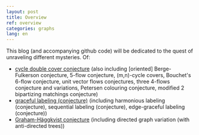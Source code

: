 ```yaml
---
layout: post
title: Overview
ref: overview
categories: graphs
lang: en
---
```


This blog (and accompanying github code) will be dedicated to the quest of unraveling different mysteries.<!--more--> Of:

* [cycle double cover conjecture](https://github.com/gexahedron/cycle-double-covers) (also including [oriented] Berge-Fulkerson conjecture, 5-flow conjecture, (m,n)-cycle covers, Bouchet's 6-flow conjecture, unit vector flows conjectures, three 4-flows conjecture and variations, Petersen colouring conjecture, modified 2 bipartizing matchings conjecture)
* [graceful labeling (conjecture)](https://github.com/gexahedron/graceful-labeling) (including harmonious labeling (conjecture), sequential labeling (conjecture), edge-graceful labeling (conjecture))
* [Graham-Häggkvist conjecture](https://github.com/gexahedron/graham-haggkvist-conjecture) (including directed graph variation (with anti-directed trees))

